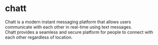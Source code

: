 # chatt
Chatt is a modern instant messaging platform that allows users communicate  with each other in real-time using text messages. <br>
Chatt provides a seamless and secure platform for people to connect with each other regardless of location.
